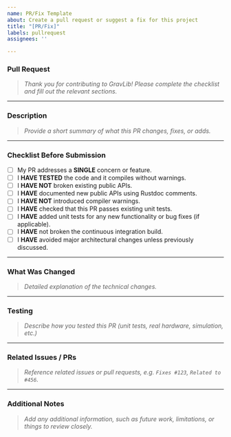 ```yaml
---
name: PR/Fix Template
about: Create a pull request or suggest a fix for this project
title: "[PR/Fix]"
labels: pullrequest
assignees: ''

---
```


### Pull Request

> *Thank you for contributing to GravLib! Please complete the checklist and fill out the relevant sections.*

---

### Description

> *Provide a short summary of what this PR changes, fixes, or adds.*

---

### Checklist Before Submission

- [ ] My PR addresses a **SINGLE** concern or feature.  
- [ ] I **HAVE TESTED** the code and it compiles without warnings.  
- [ ] I **HAVE NOT** broken existing public APIs.  
- [ ] I **HAVE** documented new public APIs using Rustdoc comments.  
- [ ] I **HAVE NOT** introduced compiler warnings.  
- [ ] I **HAVE** checked that this PR passes existing unit tests.  
- [ ] I **HAVE** added unit tests for any new functionality or bug fixes (if applicable).  
- [ ] I **HAVE** not broken the continuous integration build.  
- [ ] I **HAVE** avoided major architectural changes unless previously discussed.

---

### What Was Changed

> *Detailed explanation of the technical changes.*

---

### Testing

> *Describe how you tested this PR (unit tests, real hardware, simulation, etc.)*

---

### Related Issues / PRs

> *Reference related issues or pull requests, e.g. `Fixes #123`, `Related to #456`.* 

---

### Additional Notes

> *Add any additional information, such as future work, limitations, or things to review closely.*
